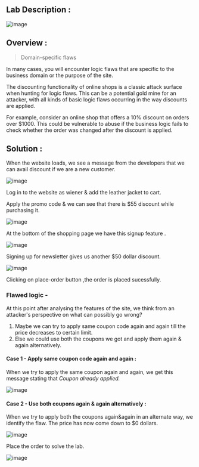 ## Lab Description :

![image](https://github.com/sh3bu/Portswigger_labs/assets/67383098/4896d9c2-c649-466b-8934-76ce6e76a95d)

## Overview :

> Domain-specific flaws

In many cases, you will encounter logic flaws that are specific to the business domain or the purpose of the site.

The discounting functionality of online shops is a classic attack surface when hunting for logic flaws. This can be a potential gold mine for an attacker, with all kinds of basic logic flaws occurring in the way discounts are applied.

For example, consider an online shop that offers a 10% discount on orders over $1000. This could be vulnerable to abuse if the business logic fails to check whether the order was changed after the discount is applied. 

## Solution :

When the website loads, we see a message from the developers that we can avail discount if we are a new customer.

![image](https://github.com/sh3bu/Portswigger_labs/assets/67383098/35e76d94-b6d0-4911-bbf9-1f093dd07016)

Log in to the website as wiener & add the leather jacket to cart. 

Apply the promo code & we can see that there is $55 discount while purchasing it.

![image](https://github.com/sh3bu/Portswigger_labs/assets/67383098/8fab21a9-08e6-47cd-8638-a71061e27138)

At the bottom of the shopping page we have this signup feature .

![image](https://github.com/sh3bu/Portswigger_labs/assets/67383098/1b2355c6-ce79-4cd1-8c5b-6db2622503f8)

Signing up for newsletter gives us another $50 dollar discount.

![image](https://github.com/sh3bu/Portswigger_labs/assets/67383098/e1a93dd8-029b-44a0-99e3-12d0de9ed49a)

Clicking on place-order button ,the order is placed sucessfully.

### Flawed logic -

At this point after analysing the features of the site, we think from an attacker's perspective on what can possibly go wrong?

1. Maybe we can try to apply  same coupon code again and again till the price decreases to certain limit.
2. Else we could use both the coupons we got and apply them again & again alternatively.

#### Case 1 - Apply  same coupon code again and again :

When we try to apply the same coupon again and again, we get this message stating that *Coupon already applied.*

![image](https://github.com/sh3bu/Portswigger_labs/assets/67383098/2cf90998-47b1-4994-a4e0-453f58805f37)

#### Case 2 - Use both coupons again & again alternatively :

When we try to apply both the coupons again&again in an alternate way, we identify the flaw. The price has now come down to $0 dollars.

![image](https://github.com/sh3bu/Portswigger_labs/assets/67383098/915685cd-cca5-4711-b7ec-481f21cb295f)

Place the order to solve the lab.

![image](https://github.com/sh3bu/Portswigger_labs/assets/67383098/de4833a7-837a-426b-ab00-5cff61f61eb5)
